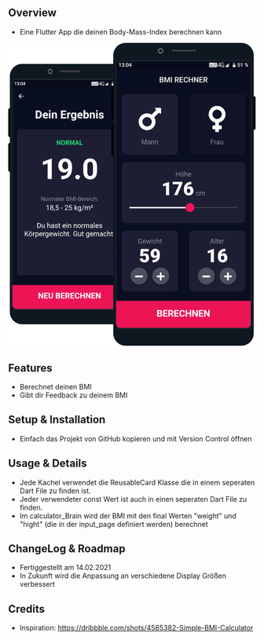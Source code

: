 ## Overview
- Eine Flutter App die deinen Body-Mass-Index berechnen kann

![](Screenshots%20(Fertige%20App)/Screenshot-bmi.png)

## Features
- Berechnet deinen BMI
- Gibt dir Feedback zu deinem BMI

## Setup & Installation
- Einfach das Projekt von GitHub kopieren und mit Version Control öffnen

## Usage & Details
- Jede Kachel verwendet die ReusableCard Klasse die in einem seperaten Dart File zu finden ist.
- Jeder verwendeter const Wert ist auch in einen seperaten Dart File zu finden.
- Im calculator_Brain wird der BMI mit den final Werten "weight" und "hight" (die in der input_page definiert werden) berechnet

## ChangeLog & Roadmap
- Fertiggestellt am 14.02.2021
- In Zukunft wird die Anpassung an verschiedene Display Größen verbessert

## Credits
- Inspiration: https://dribbble.com/shots/4585382-Simple-BMI-Calculator
